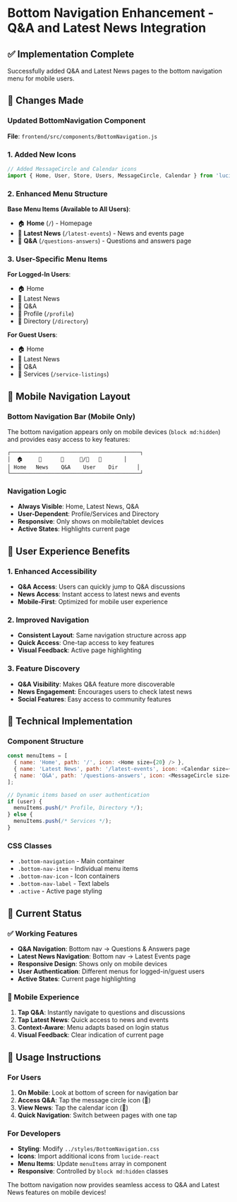 # Bottom Navigation Enhancement - Q&A and Latest News Integration

## ✅ Implementation Complete

Successfully added Q&A and Latest News pages to the bottom navigation menu for mobile users.

## 🔧 Changes Made

### Updated BottomNavigation Component
**File**: `frontend/src/components/BottomNavigation.js`

### 1. Added New Icons
```javascript
// Added MessageCircle and Calendar icons
import { Home, User, Store, Users, MessageCircle, Calendar } from 'lucide-react';
```

### 2. Enhanced Menu Structure
**Base Menu Items (Available to All Users)**:
- 🏠 **Home** (`/`) - Homepage
- 📅 **Latest News** (`/latest-events`) - News and events page  
- 💬 **Q&A** (`/questions-answers`) - Questions and answers page

### 3. User-Specific Menu Items
**For Logged-In Users**:
- 🏠 Home
- 📅 Latest News
- 💬 Q&A
- 👤 Profile (`/profile`)
- 👥 Directory (`/directory`)

**For Guest Users**:
- 🏠 Home
- 📅 Latest News
- 💬 Q&A
- 🏪 Services (`/service-listings`)

## 📱 Mobile Navigation Layout

### Bottom Navigation Bar (Mobile Only)
The bottom navigation appears only on mobile devices (`block md:hidden`) and provides easy access to key features:

```
┌─────────────────────────────────────────┐
│  🏠     📅      💬     👤/🏪   👥       │
│ Home   News    Q&A    User    Dir      │
└─────────────────────────────────────────┘
```

### Navigation Logic
- **Always Visible**: Home, Latest News, Q&A
- **User-Dependent**: Profile/Services and Directory
- **Responsive**: Only shows on mobile/tablet devices
- **Active States**: Highlights current page

## 🎯 User Experience Benefits

### 1. Enhanced Accessibility
- **Q&A Access**: Users can quickly jump to Q&A discussions
- **News Access**: Instant access to latest news and events
- **Mobile-First**: Optimized for mobile user experience

### 2. Improved Navigation
- **Consistent Layout**: Same navigation structure across app
- **Quick Access**: One-tap access to key features
- **Visual Feedback**: Active page highlighting

### 3. Feature Discovery
- **Q&A Visibility**: Makes Q&A feature more discoverable
- **News Engagement**: Encourages users to check latest news
- **Social Features**: Easy access to community features

## 🔧 Technical Implementation

### Component Structure
```javascript
const menuItems = [
  { name: 'Home', path: '/', icon: <Home size={20} /> },
  { name: 'Latest News', path: '/latest-events', icon: <Calendar size={20} /> },
  { name: 'Q&A', path: '/questions-answers', icon: <MessageCircle size={20} /> }
];

// Dynamic items based on user authentication
if (user) {
  menuItems.push(/* Profile, Directory */);
} else {
  menuItems.push(/* Services */);
}
```

### CSS Classes
- `.bottom-navigation` - Main container
- `.bottom-nav-item` - Individual menu items
- `.bottom-nav-icon` - Icon containers
- `.bottom-nav-label` - Text labels
- `.active` - Active page styling

## 🚀 Current Status

### ✅ Working Features
- **Q&A Navigation**: Bottom nav → Questions & Answers page
- **Latest News Navigation**: Bottom nav → Latest Events page
- **Responsive Design**: Shows only on mobile devices
- **User Authentication**: Different menus for logged-in/guest users
- **Active States**: Current page highlighting

### 📱 Mobile Experience
1. **Tap Q&A**: Instantly navigate to questions and discussions
2. **Tap Latest News**: Quick access to news and events
3. **Context-Aware**: Menu adapts based on login status
4. **Visual Feedback**: Clear indication of current page

## 🎯 Usage Instructions

### For Users
1. **On Mobile**: Look at bottom of screen for navigation bar
2. **Access Q&A**: Tap the message circle icon (💬)
3. **View News**: Tap the calendar icon (📅)
4. **Quick Navigation**: Switch between pages with one tap

### For Developers
- **Styling**: Modify `../styles/BottomNavigation.css`
- **Icons**: Import additional icons from `lucide-react`
- **Menu Items**: Update `menuItems` array in component
- **Responsive**: Controlled by `block md:hidden` classes

The bottom navigation now provides seamless access to Q&A and Latest News features on mobile devices!
